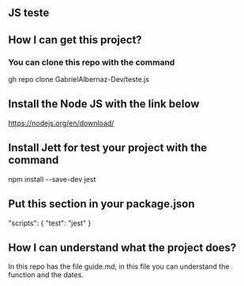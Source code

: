 ## JS teste

##  How I can get this project?
### You can clone this repo with the command
gh repo clone GabrielAlbernaz-Dev/teste.js

## Install the Node JS with the link below
https://nodejs.org/en/download/

## Install Jett for test your project with the command
npm install --save-dev jest

## Put this section in your package.json
  "scripts": {
    "test": "jest"
  }

## How I can understand what the project does?
In this repo has the file guide.md, in this file you can understand the function and the dates.

